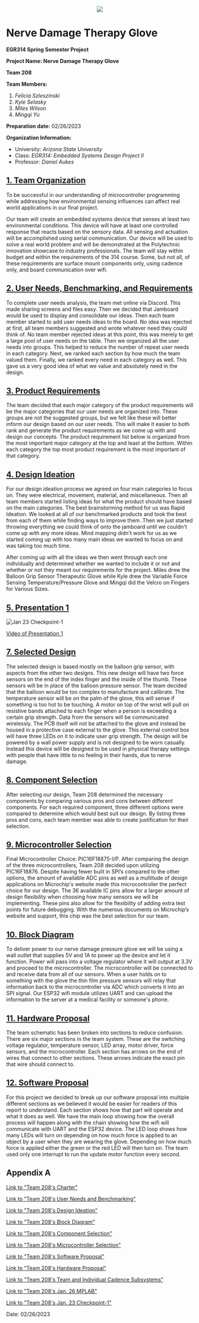 <div style="text-align: center">
<img src="https://user-images.githubusercontent.com/122709159/221691301-fc6a161e-1b05-4322-9fa3-a99ac9ab6c3f.jpg"/>
</div>

# Nerve Damage Therapy Glove

**EGR314 Spring Semester Project**

**Project Name: Nerve Damage Therapy Glove**

**Team 208**

**Team Members:**

1. _Felicia Szleszinski_
2. _Kyle Selasky_
3. _Miles Wilson_
4. _Mingqi Yu_

**Preparation date:** 02/26/2023 

**Organization Information:**

* University: _Arizona State University_ 
* Class: _EGR314: Embedded Systems Design Project II_
* Professor: _Daniel Aukes_

## [1. Team Organization](doc/TeamOrganization.md)

To be successful in our understanding of microcontroller programming while addressing how environmental sensing influences can affect real world applications in our final project.

Our team will create an embedded systems device that senses at least two environmental conditions. This device will have at least one controlled response that reacts based on the sensory data. All sensing and actuation will be accomplished using serial communication. Our device will be used to solve a real world problem and will be demonstrated at the Polytechnic innovation showcase to industry professionals. The team will stay within budget and within the requirements of the 314 course. Some, but not all, of these requirements are surface mount components only, using cadence only, and board communication over wifi.


## [2. User Needs, Benchmarking, and Requirements](doc/UserNeeds.md)

To complete user needs analysis, the team met online via Discord. This made sharing screens and files easy. Then we decided that Jamboard would be used to display and consolidate our ideas. Then each team member started to add user needs ideas to the board. No idea was rejected at first, all team members suggested and wrote whatever need they could think of. No team member rejected ideas at this point, this was merely to get a large pool of user needs on the table. Then we organized all the user needs into groups. This helped to reduce the number of repeat user needs in each category. Next, we ranked each section by how much the team valued them. Finally, we ranked every need in each category as well. This gave us a very good idea of what we value and absolutely need in the design. 

## [3. Product Requirements](doc/ProductRequirements.md)

The team decided that each major category of the product requirements will  be the major categories that our user needs are organized into. These groups are not the suggested groups, but we felt like these will better inform our design based on our user needs. This will make it easier to both rank and generate the product requirements as we come up with and design our concepts. The product requirement list below is organized from the most important major category at the top and least at the bottom. Within each category the top most product requirement is the most important of that category.

## [4. Design Ideation](doc/DesignIdeation.md)

For our design ideation process we agreed on four main categories to focus on. They were electrical, movement, material, and miscellaneous. Then all team members started listing ideas for what the product should have based on the main categories. The best brainstorming method for us was Rapid Ideation. We looked at all of our benchmarked products and took the best from each of them while finding ways to improve them .Then we just started throwing everything we could think of onto the jamboard until we couldn't come up with any more ideas. Mind mapping didn't work for us as we started coming up with too many main ideas we wanted to focus on and was taking too much time. 

After coming up with all the ideas we then went through each one individually and determined whether we wanted to include it or not and whether or not they meant our requirements for the project. Miles drew the Balloon Grip Sensor Therapeutic Glove while Kyle drew the Variable Force Sensing Temperature/Pressure Glove and Mingqi did the Velcro on Fingers for Various Sizes.

## [5. Presentation 1](https://www.youtube.com/watch?v=2TSZasZKMRI)

![Jan  23 Checkpoint-1](https://user-images.githubusercontent.com/122709159/213969216-e0314781-86c9-40dc-9be9-0322e4fc1f9b.jpg)

[Video of Presentation 1](https://www.youtube.com/watch?v=2TSZasZKMRI)
 
## [7. Selected Design](doc/SelectedDesign.md)

The selected design is based mostly on the balloon grip sensor, with aspects from the other two designs. This new design will have two force sensors on the end of the index finger and the inside of the thumb. These sensors will be in place of the balloon pressure sensor. The team decided that the balloon would be too complex to manufacture and calibrate. The temperature sensor will be on the palm of the glove, this will sense if something is too hot to be touching. A motor on top of the wrist will pull on resistive bands attached to each finger when a person is exceeding a certain grip strength. Data from the sensors will be communicated wirelessly. The PCB itself will not be attached to the glove and instead be housed in a protective case external to the glove. This external control box will have three LEDs on it to indicate user grip strength. The design will be powered by a wall power supply and is not designed to be worn casually. Instead this device will be designed to be used in physical therapy settings with people that have little to no feeling in their hands, due to nerve damage.

## [8. Component Selection](doc/ComponentSelection.md)
After selecting our design, Team 208 determined the necessary components by comparing various pros and cons between different components. For each required component, three different options were compared to determine which would best suit our design. By listing three pros and cons, each team member was able to create justification for their selection.

## [9. Microcontroller Selection](doc/MicrocontrollerSelection.md)

Final Microcontroller Choice: PIC16F18875-I/P. After comparing the design of the three microcontrollers, Team 208 decided upon utilizing PIC16F18876. Despite having fewer built in SPI’s compared to the other options, the amount of available ADC pins as well as a multitude of design applications on Microchip's website made this microcontroller the perfect choice for our design. The 36 available IC pins allow for a larger amount of design flexibility when choosing how many sensors we will be implementing. These pins also allow for the flexibility of adding extra test points for future debugging. With the numerous documents on Microchip’s website and support, this chip was the best selection for our team.
 
## [10. Block Diagram](doc/BlockDiagram.md)
 
To deliver power to our nerve damage pressure glove we will be using a wall outlet that supplies 5V and 1A to power up the device and let it function. Power will pass into a voltage regulator where it will output at 3.3V and proceed to the microcontroller. The microcontroller will be connected to and receive data from all of our sensors. When a user holds on to something with the glove the thin film pressure sensors will relay that information back to the microcontroller via ADC which converts it into an SPI signal. Our ESP32 wifi module utilizes UART and can upload the information to the server at a medical facility or someone's phone.  

## [11. Hardware Proposal](doc/HardwareProposal.md)

The team schematic has been broken into sections to reduce confusion. There are six major sections in the team system. These are the switching voltage regulator, temperature sensor, LED array, motor driver, force sensors, and the microcontroller. Each section has arrows on the end of wires that connect to other sections. These arrows indicate the exact pin that wire should connect to.

## [12. Software Proposal](doc/SoftwareProposal.md)
 
For this project we decided to break up our software proposal into multiple different sections as we believed it would be easier for readers of this report to understand. Each section shows how that part will operate and what it does as well. We have the main loop showing how the overall process will happen along with the chain showing how the wifi will communicate with UART and the ESP32 device.  The LED loop shows how many LEDs will turn on depending on how much force is applied to an object by a user when they are wearing the glove. Depending on how much force is applied either the green or the red LED will then turn on. The team used only one interrupt to run the update motor function every second.

 
## Appendix A

[Link to "Team 208's Charter"](https://github.com/Team-208-github-io/Team-208/files/10844546/Team.208.s.Charter.pdf)

[Link to "Team 208's User Needs and Benchmarking"](https://docs.google.com/document/d/1yNhMk36OD9xKp0WGD0XdSZ_GKACv3c8gfcodrc5hSE0/edit?usp=sharing)

[Link to "Team 208's Design Ideation"](https://docs.google.com/document/d/1rwlRUkhHN8_KuPjEGyNR5eVbSKwuBbHuJvOcQV-REok/edit?usp=sharing)

[Link to "Team 208's Block Diagram"](https://drive.google.com/drive/folders/1gePIfOKmyoVRG5gJwy18oY0E-uoj2G0x?usp=sharing)

[Link to "Team 208's Component Selection"](https://drive.google.com/drive/folders/18fw8-NRQfdGiQpUY4lq2MCqJym8U9eRd?usp=sharing)

[Link to "Team 208's Microcontroller Selection"](https://docs.google.com/document/d/1ygNtUk-ytzj8xwWlwaRVApXOlcguVhPF/edit?usp=sharing&ouid=110297201773216341986&rtpof=true&sd=true)

[Link to "Team 208's Software Proposal"](https://drive.google.com/file/d/1uycpeu_h8ay-IR5ho-DRW8Z4Q4lC9UDP/view?usp=sharing)

[Link to "Team 208's Hardware Proposal"](https://drive.google.com/drive/folders/1b9F3WLSFGzd8pe9cJ5nFffCRV0RW1SW-?usp=sharing)

[Link to "Team 208's Team and Individual Cadence Subsystems"](https://drive.google.com/drive/folders/13jUH9Vl2aOTExGctnM7fT20rFPp-uSIZ?usp=sharing)

[Link to "Team 208's Jan. 26 MPLAB"](https://drive.google.com/file/d/1nDP8JixQ91Ch6AFLqdIlS3i-IN7m-84g/view?usp=share_link) 

[Link to "Team 208's Jan. 23 Checkpoint-1"](https://docs.google.com/presentation/d/1hgJn6WouZ5ktR1tikmxeMw9MUZq5OlJOVkCAVtTWgRQ/edit?usp=sharing)


Date: 02/26/2023 
